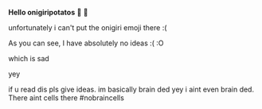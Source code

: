 __Hello onigiripotatos__
:potato:
:cheese:

unfortunately i can't put the onigiri emoji there :(

As you can see, I have absolutely no ideas
:(
:O

which is sad

yey

if u read dis pls give ideas. im basically brain ded
yey
i aint even brain ded. There aint cells there #nobraincells 
